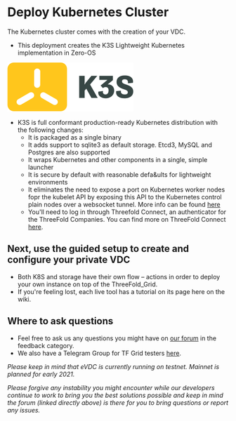 # Deploy Kubernetes Cluster

The Kubernetes cluster comes with the creation of your VDC.

- This deployment creates the K3S Lightweight Kubernetes implementation in Zero-OS

![k3s](img/evdck3slogo.png)

- K3S is full conformant production-ready Kubernetes distribution with the following changes:
  - It is packaged as a single binary
  - It adds support to sqlite3 as default storage. Etcd3, MySQL and Postgres are also supported
  - It wraps Kubernetes and other components in a single, simple launcher
  - It is secure by default with reasonable defa&ults for lightweight environments
  - It eliminates the need to expose a port on Kubernetes worker nodes fopr the kubelet API by exposing this API to the Kubernetes control plain nodes over a websocket tunnel.
  More info can be found [here](https://github.com/rancher/k3s)
  - You'll need to log in through Threefold Connect, an authenticator for the ThreeFold Companies.
    You can find more on ThreeFold Connect [here](threefold:threefold_connect).

## Next, use the guided setup to create and configure your private VDC

- Both K8S and storage have their own flow – actions in order to deploy your own instance on top of the ThreeFold_Grid.
- If you're feeling lost, each live tool has a tutorial on its page here on the wiki.

## Where to ask questions

- Feel free to ask us any questions you might have on [our forum](https://forum.threefold.io) in the feedback category.
- We also have a Telegram Group for TF Grid testers [here](https://t.me/joinchat/BwOvOxxgK59GmRoZ2_sM0w).

_Please keep in mind that eVDC is currently running on testnet. Mainnet is planned for early 2021._

_Please forgive any instability you might encounter while our developers continue to work to bring you the best solutions possible and keep in mind the forum (linked directly above) is there for you to bring questions or report any issues._
